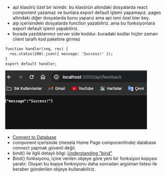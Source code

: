 - api klasörü özel bir isimdir. bu klasörün altındaki dosyalarda react component yazamaz ve bunlara export default işlemi yapamayız. pages altındaki diğer dosyalarda bunu yaparız ama api ismi özel bier key.
- aip içerisindeki dosyalarda function yazabiliriz. ama bu fonksiyonlara export default işlemi yapabiliriz.
- burada yazdıklarımız server side koddur. buradaki kodlar hiçbir zaman client taraflı kod paketine girmez

```
function handler(req, res) {
  res.status(200).json({ message: 'Success!' });
}
export default handler;

```

![Success Api](https://raw.githubusercontent.com/rbeyzas/api-routes-next.js/main/public/success-api.png)

- [Connect to Database](https://academind.com/tutorials/connect-to-database/)
- component içerisinde (mesela Home Page componentinde) database connect yapmak güvenli değil.
- bind() ile ilgili detaylı bilgi: [Understanding "bind"](https://developer.mozilla.org/en-US/docs/Web/JavaScript/Reference/Global_objects/Function/bind)
- Bind() fonksiyonu, içine verilen objeye göre yeni bir fonksiyon kopyası yaratır. Oluşan bu kopya fonksiyonu daha sonradan argüman listesi ile beraber gönderilen objeye kullanabiliriz.
